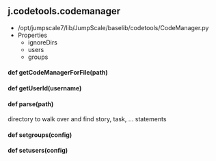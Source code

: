## j.codetools.codemanager

- /opt/jumpscale7/lib/JumpScale/baselib/codetools/CodeManager.py
- Properties
    - ignoreDirs
    - users
    - groups

#### def getCodeManagerForFile(path) 

#### def getUserId(username) 

#### def parse(path) 

directory to walk over and find story, task, ... statements

#### def setgroups(config) 

#### def setusers(config) 

